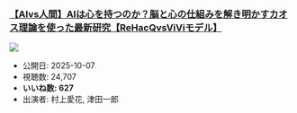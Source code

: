 ### [【AIvs人間】AIは心を持つのか？脳と心の仕組みを解き明かすカオス理論を使った最新研究【ReHacQvsViViモデル】](https://www.youtube.com/watch?v=3b6-6umjICo)
[![](https://img.youtube.com/vi/3b6-6umjICo/sddefault.jpg)](https://www.youtube.com/watch?v=3b6-6umjICo)
-   公開日: 2025-10-07
-   視聴数: 24,707
-   **いいね数: 627**
-   出演者: 村上愛花, 津田一郎
